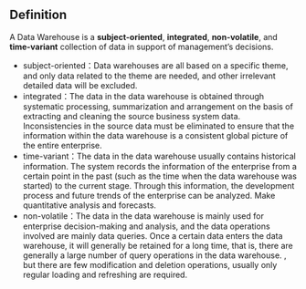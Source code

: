 ## Definition

A Data Warehouse is a **subject-oriented**, **integrated**, **non-volatile**, and **time-variant** collection of data in support of management’s decisions.
- subject-oriented：Data warehouses are all based on a specific theme, and only data related to the theme are needed, and other irrelevant detailed data will be excluded.
- integrated：The data in the data warehouse is obtained through systematic processing, summarization and arrangement on the basis of extracting and cleaning the source business system data. Inconsistencies in the source data must be eliminated to ensure that the information within the data warehouse is a consistent global picture of the entire enterprise.
- time-variant：The data in the data warehouse usually contains historical information. The system records the information of the enterprise from a certain point in the past (such as the time when the data warehouse was started) to the current stage. Through this information, the development process and future trends of the enterprise can be analyzed. Make quantitative analysis and forecasts.
- non-volatile：The data in the data warehouse is mainly used for enterprise decision-making and analysis, and the data operations involved are mainly data queries. Once a certain data enters the data warehouse, it will generally be retained for a long time, that is, there are generally a large number of query operations in the data warehouse. , but there are few modification and deletion operations, usually only regular loading and refreshing are required.